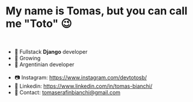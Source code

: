<h1>My name is Tomas, but you can call me "Toto" 😉</h1>
<br/>

<ul>
  <li>🐍 Fullstack <b>Django</b> developer</li>
  <li>🌱 Growing</li>
  <li>🧉 Argentinian developer</li>

<br>
  <li>📷 Instagram: <a href="https://www.instagram.com/devtotosb/">https://www.instagram.com/devtotosb/</a></li>
  <li>💼 Linkedin: <a href="https://www.linkedin.com/in/tomas-bianchi/">https://www.linkedin.com/in/tomas-bianchi/</a></li>
  <li>📧 Contact: <a href="mailto:tomaserafinbianchi@gmail.com">tomaserafinbianchi@gmail.com</a></li>
  
</ul>
